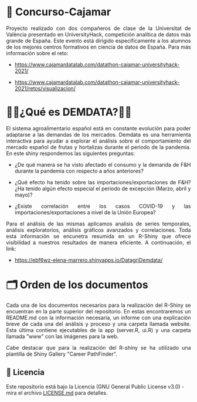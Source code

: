 # 🏅 Concurso-Cajamar

<p align="justify">Proyecto realizado con dos compañeros de clase de la Universitat de València presentado en UniversityHack, competición analítica de datos más grande de España. Este evento está dirigido específicamente a los alumnos de los mejores centros formativos en ciencia de datos de España. Para más información sobre el reto:</p>

- https://www.cajamardatalab.com/datathon-cajamar-universityhack-2021/

- https://www.cajamardatalab.com/datathon-cajamar-universityhack-2021/retos/visualizacion/

# 🍇🥭¿Qué es DEMDATA?🥕🍅

<p align="justify">El sistema agroalimentario español está en constante evolución para poder adaptarse a las demandas de los mercados. Demdata es una herramienta interactiva para ayudar a explorar el análisis sobre el comportamiento del mercado español de frutas y hortalizas durante el periodo de la pandemia. En este shiny respondemos las siguientes preguntas:</p>

- <p align="justify">¿De qué manera se ha visto afectado el consumo y la demanda de F&H durante la pandemia con respecto a años anteriores?</p>
- <p align="justify">¿Qué efecto ha tenido sobre las importaciones/exportaciones de F&H? ¿Ha tenido algún efecto especial el periodo de excepción (Marzo, abril y mayo)?</p>
- <p align="justify">¿Existe correlación entre los casos COVID-19 y las importaciones/exportaciones a nivel de la Unión Europea?</p>

<p align="justify">Para el análisis de las mismas aplicamos analisis de series temporales, análisis exploratorios, análisis gráficos avanzados y correlaciones. Toda esta información se encunetra resumida en un R-Shiny que ofrece visibilidad a nuestros resultados de manera eficiente. A continuación, el link:</p>

- https://ebf6wz-elena-marrero.shinyapps.io/DatagriDemdata/

# 🗂 Orden de los documentos

<p align="justify">Cada una de los documentos necesarios para la realización del R-Shiny se encuentran en la parte superior del repositorio. En estas encontraremos un README.md con la información necesaria, un informe con una explicación breve de cada una del análisis y proceso y una carpeta llamada website. Esta última contiene ejecutables de la app (server.R, ui.R) y una carpeta llamada "www" con las imágenes para la web.</p>
	
<p align="justify">Cabe destacar que para la realización del R-shiny se ha utilizado una plantilla de Shiny Gallery "Career PathFinder".</p>


## 📄 Licencia 

Este repositorio está bajo la Licencia (GNU General Public License v3.0) - mira el archivo [LICENSE.md](LICENSE.md) para detalles.
